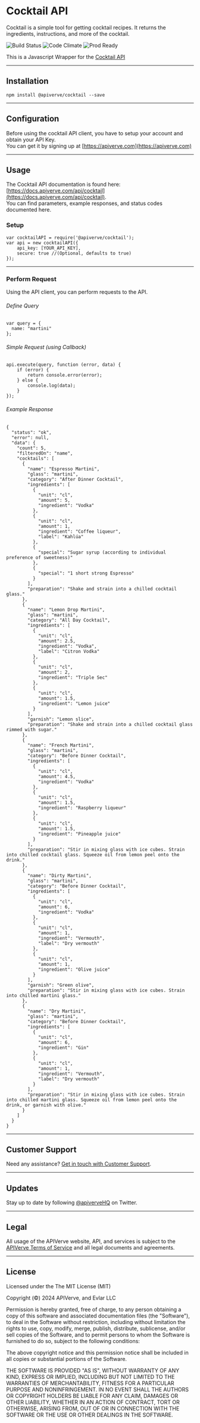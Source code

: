 Cocktail API
============

Cocktail is a simple tool for getting cocktail recipes. It returns the ingredients, instructions, and more of the cocktail.

![Build Status](https://img.shields.io/badge/build-passing-green)
![Code Climate](https://img.shields.io/badge/maintainability-B-purple)
![Prod Ready](https://img.shields.io/badge/production-ready-blue)

This is a Javascript Wrapper for the [Cocktail API](https://apiverve.com/marketplace/api/cocktail)

---

## Installation
	npm install @apiverve/cocktail --save

---

## Configuration

Before using the cocktail API client, you have to setup your account and obtain your API Key.  
You can get it by signing up at [https://apiverve.com](https://apiverve.com)

---

## Usage

The Cocktail API documentation is found here: [https://docs.apiverve.com/api/cocktail](https://docs.apiverve.com/api/cocktail).  
You can find parameters, example responses, and status codes documented here.

### Setup

```
var cocktailAPI = require('@apiverve/cocktail');
var api = new cocktailAPI({
    api_key: [YOUR_API_KEY],
    secure: true //(Optional, defaults to true)
});
```

---


### Perform Request
Using the API client, you can perform requests to the API.

###### Define Query

```
var query = {
  name: "martini"
};
```

###### Simple Request (using Callback)

```
api.execute(query, function (error, data) {
    if (error) {
        return console.error(error);
    } else {
        console.log(data);
    }
});
```

###### Example Response

```
{
  "status": "ok",
  "error": null,
  "data": {
    "count": 5,
    "filteredOn": "name",
    "cocktails": [
      {
        "name": "Espresso Martini",
        "glass": "martini",
        "category": "After Dinner Cocktail",
        "ingredients": [
          {
            "unit": "cl",
            "amount": 5,
            "ingredient": "Vodka"
          },
          {
            "unit": "cl",
            "amount": 1,
            "ingredient": "Coffee liqueur",
            "label": "Kahlúa"
          },
          {
            "special": "Sugar syrup (according to individual preference of sweetness)"
          },
          {
            "special": "1 short strong Espresso"
          }
        ],
        "preparation": "Shake and strain into a chilled cocktail glass."
      },
      {
        "name": "Lemon Drop Martini",
        "glass": "martini",
        "category": "All Day Cocktail",
        "ingredients": [
          {
            "unit": "cl",
            "amount": 2.5,
            "ingredient": "Vodka",
            "label": "Citron Vodka"
          },
          {
            "unit": "cl",
            "amount": 2,
            "ingredient": "Triple Sec"
          },
          {
            "unit": "cl",
            "amount": 1.5,
            "ingredient": "Lemon juice"
          }
        ],
        "garnish": "Lemon slice",
        "preparation": "Shake and strain into a chilled cocktail glass rimmed with sugar."
      },
      {
        "name": "French Martini",
        "glass": "martini",
        "category": "Before Dinner Cocktail",
        "ingredients": [
          {
            "unit": "cl",
            "amount": 4.5,
            "ingredient": "Vodka"
          },
          {
            "unit": "cl",
            "amount": 1.5,
            "ingredient": "Raspberry liqueur"
          },
          {
            "unit": "cl",
            "amount": 1.5,
            "ingredient": "Pineapple juice"
          }
        ],
        "preparation": "Stir in mixing glass with ice cubes. Strain into chilled cocktail glass. Squeeze oil from lemon peel onto the drink."
      },
      {
        "name": "Dirty Martini",
        "glass": "martini",
        "category": "Before Dinner Cocktail",
        "ingredients": [
          {
            "unit": "cl",
            "amount": 6,
            "ingredient": "Vodka"
          },
          {
            "unit": "cl",
            "amount": 1,
            "ingredient": "Vermouth",
            "label": "Dry vermouth"
          },
          {
            "unit": "cl",
            "amount": 1,
            "ingredient": "Olive juice"
          }
        ],
        "garnish": "Green olive",
        "preparation": "Stir in mixing glass with ice cubes. Strain into chilled martini glass."
      },
      {
        "name": "Dry Martini",
        "glass": "martini",
        "category": "Before Dinner Cocktail",
        "ingredients": [
          {
            "unit": "cl",
            "amount": 6,
            "ingredient": "Gin"
          },
          {
            "unit": "cl",
            "amount": 1,
            "ingredient": "Vermouth",
            "label": "Dry vermouth"
          }
        ],
        "preparation": "Stir in mixing glass with ice cubes. Strain into chilled martini glass. Squeeze oil from lemon peel onto the drink, or garnish with olive."
      }
    ]
  }
}
```

---

## Customer Support

Need any assistance? [Get in touch with Customer Support](https://apiverve.com/contact).

---

## Updates
Stay up to date by following [@apiverveHQ](https://twitter.com/apiverveHQ) on Twitter.

---

## Legal

All usage of the APIVerve website, API, and services is subject to the [APIVerve Terms of Service](https://apiverve.com/terms) and all legal documents and agreements.

---

## License
Licensed under the The MIT License (MIT)

Copyright (&copy;) 2024 APIVerve, and Evlar LLC

Permission is hereby granted, free of charge, to any person obtaining a copy of this software and associated documentation files (the "Software"), to deal in the Software without restriction, including without limitation the rights to use, copy, modify, merge, publish, distribute, sublicense, and/or sell copies of the Software, and to permit persons to whom the Software is furnished to do so, subject to the following conditions:

The above copyright notice and this permission notice shall be included in all copies or substantial portions of the Software.

THE SOFTWARE IS PROVIDED "AS IS", WITHOUT WARRANTY OF ANY KIND, EXPRESS OR IMPLIED, INCLUDING BUT NOT LIMITED TO THE WARRANTIES OF MERCHANTABILITY, FITNESS FOR A PARTICULAR PURPOSE AND NONINFRINGEMENT. IN NO EVENT SHALL THE AUTHORS OR COPYRIGHT HOLDERS BE LIABLE FOR ANY CLAIM, DAMAGES OR OTHER LIABILITY, WHETHER IN AN ACTION OF CONTRACT, TORT OR OTHERWISE, ARISING FROM, OUT OF OR IN CONNECTION WITH THE SOFTWARE OR THE USE OR OTHER DEALINGS IN THE SOFTWARE.